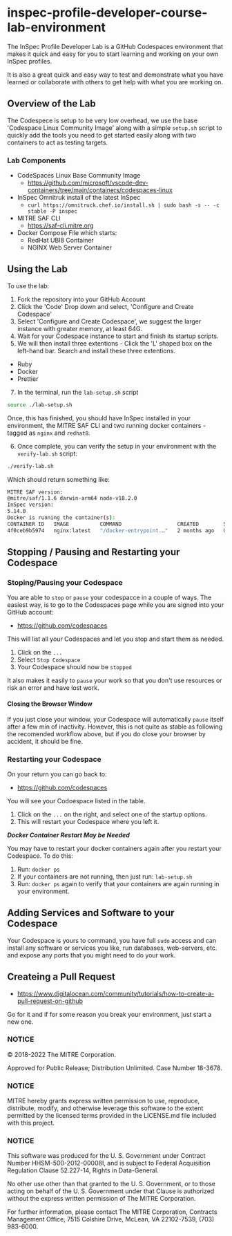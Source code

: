 # inspec-profile-developer-course-lab-environment

The InSpec Profile Developer Lab is a GitHub Codespaces environment that makes it quick and easy for you to start learning and working on your own InSpec profiles.

It is also a great quick and easy way to test and demonstrate what you have learned or collaborate with others to get help with what you are working on.
## Overview of the Lab

The Codespece is setup to be very low overhead, we use the base 'Codespace Linux Community Image' along with a simple `setup.sh` script to quickly add the tools you need to get started easily along with two containers to act as testing targets.
### Lab Components

- CodeSpaces Linux Base Community Image
  - <https://github.com/microsoft/vscode-dev-containers/tree/main/containers/codespaces-linux>
- InSpec Omnitruk install of the latest InSpec
  - `curl https://omnitruck.chef.io/install.sh | sudo bash -s -- -c stable -P inspec`
- MITRE SAF CLI
  - <https://saf-cli.mitre.org>
- Docker Compose File which starts:
  - RedHat UBI8 Container
  - NGINX Web Server Container

## Using the Lab

To use the lab:
1. Fork the repository into your GitHub Account
2. Click the 'Code' Drop down and select, 'Configure and Create Codespace'
3. Select 'Configure and Create Codespace', we suggest the larger instance with greater memory, at least 64G.
4. Wait for your Codespace instance to start and finish its startup scripts.
5. We will then install three extentions - Click the 'L' shaped box on the left-hand bar. Search and install these three extentions.
 - Ruby
 - Docker
 - Prettier
7. In the terminal, run the `lab-setup.sh` script

```sh
source ./lab-setup.sh
```

Once, this has finished, you should have InSpec installed in your environment, the MITRE SAF CLI and two running docker containers - tagged as `nginx` and `redhat8`.

6. Once complete, you can verify the setup in your environment with the `verify-lab.sh` script:

```sh
./verify-lab.sh
```

Which should return something like:

```sh
MITRE SAF version: 
@mitre/saf/1.1.6 darwin-arm64 node-v18.2.0
InSpec version: 
5.14.0
Docker is running the container(s): 
CONTAINER ID   IMAGE          COMMAND                  CREATED        STATUS         PORTS                NAMES
4f0ceb9b5974   nginx:latest   "/docker-entrypoint.…"   2 months ago   Up 6 minutes   0.0.0.0:80->80/tcp   nginx
```
## Stopping / Pausing and Restarting your Codespace

### Stoping/Pausing your Codespace

You are able to `stop` or `pause` your codespacce in a couple of ways. The easiest way, is to go to the Codespaces page while you are signed into your GitHub account:

- <https://github.com/codespaces>

This will list all your Codespaces and let you stop and start them as needed.

1. Click on the `...`
2. Select `Stop Codespace`
3. Your Codespace should now be `stopped`

It also makes it easily to `pause` your work so that you don't use resources or risk an error and have lost work.

#### Closing the Browser Window

If you just close your window, your Codespace will automatically `pause` itself after a few min of inactivity. However, this is not quite as stable as following the recomended workflow above, but if you do close your browser by accident, it should be fine.

### Restarting your Codespace

On your return you can go back to:

- <https://github.com/codespaces>

You will see your Codoespace listed in the table. 

1. Click on the `...` on the right, and select one of the startup options.
2. This will restart your Codespace where you left it.

***Docker Container Restart May be Needed*** 

You may have to restart your docker containers again after you restart your Codespace. To do this:

1. Run: `docker ps`
2. If your containers are not running, then just run: `lab-setup.sh`
3. Run: `docker ps` again to verify that your containers are again running in your environment.

## Adding Services and Software to your Codespace

Your Codespace is yours to command, you have full `sudo` access and can install any software or services you like, run databases, web-servers, etc. and expose any ports that you might need to do your work.

## Createing a Pull Request

- <https://www.digitalocean.com/community/tutorials/how-to-create-a-pull-request-on-github>

Go for it and if for some reason you break your environment, just start a new one.
### NOTICE

© 2018-2022 The MITRE Corporation.

Approved for Public Release; Distribution Unlimited. Case Number 18-3678.

### NOTICE

MITRE hereby grants express written permission to use, reproduce, distribute, modify, and otherwise leverage this software to the extent permitted by the licensed terms provided in the LICENSE.md file included with this project.

### NOTICE

This software was produced for the U. S. Government under Contract Number HHSM-500-2012-00008I, and is subject to Federal Acquisition Regulation Clause 52.227-14, Rights in Data-General.

No other use other than that granted to the U. S. Government, or to those acting on behalf of the U. S. Government under that Clause is authorized without the express written permission of The MITRE Corporation.

For further information, please contact The MITRE Corporation, Contracts Management Office, 7515 Colshire Drive, McLean, VA 22102-7539, (703) 983-6000.
